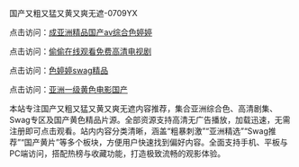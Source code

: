 国产又粗又猛又黄又爽无遮-0709YX

点击访问：<a href="https://heiliaoxqkkct.pages.dev">成亚洲精品国产av综合色婷婷</a>

点击访问：<a href="https://heiliaoxwd5i8.pages.dev">偷偷在线观看免费高清电视剧</a>

点击访问：<a href="https://heiliaowzu4ur.pages.dev">色婷婷swag精品</a>

点击访问：<a href="https://heiliaozj3tjd.pages.dev">亚洲一级黄色电影国产</a>

本站专注国产又粗又猛又黄又爽无遮内容推荐，集合亚洲综合色、高清剧集、Swag专区及国产黄色精品片源。全部资源支持高清无广告播放，加载迅速，无需注册即可点击观看。站内内容分类清晰，涵盖“粗暴刺激”“亚洲精选”“Swag推荐”“国产黄片”等多个板块，方便用户快速找到偏好内容。全面支持手机、平板与PC端访问，搭配热榜与收藏功能，打造极致流畅的观影体验。

<span style="display:none;">[Canonical link](https://github.com/ba20250709/so42 ）</span>
